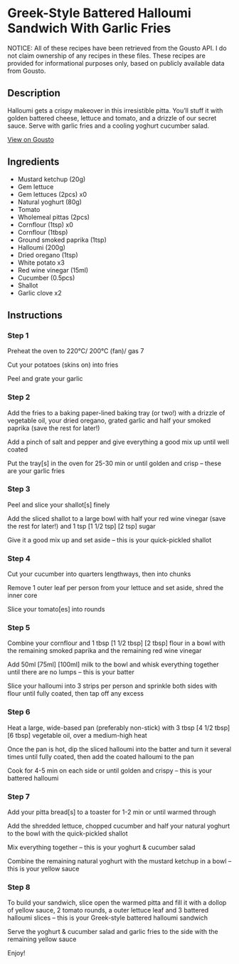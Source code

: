 # Greek-Style Battered Halloumi Sandwich With Garlic Fries

NOTICE: All of these recipes have been retrieved from the Gousto API. I do not claim ownership of any recipes in these files. These recipes are provided for informational purposes only, based on publicly available data from Gousto.

## Description

Halloumi gets a crispy makeover in this irresistible pitta. You’ll stuff it with golden battered cheese, lettuce and tomato, and a drizzle of our secret sauce. Serve with garlic fries and a cooling yoghurt cucumber salad. 

[View on Gousto](https://www.gousto.co.uk/recipes/cookbook/greek-style-battered-halloumi-sandwich-with-garlic-fries)

## Ingredients

- Mustard ketchup (20g)
- Gem lettuce
- Gem lettuces (2pcs) x0
- Natural yoghurt (80g)
- Tomato
- Wholemeal pittas (2pcs)
- Cornflour (1tsp) x0
- Cornflour (1tbsp)
- Ground smoked paprika (1tsp)
- Halloumi (200g)
- Dried oregano (1tsp)
- White potato x3
- Red wine vinegar (15ml)
- Cucumber (0.5pcs)
- Shallot
- Garlic clove x2

## Instructions


### Step 1

Preheat the oven to 220°C/ 200°C (fan)/ gas 7

Cut your potatoes (skins on) into fries

Peel and grate your garlic


### Step 2

Add the fries to a baking paper-lined baking tray (or two!) with a drizzle of vegetable oil, your dried oregano, grated garlic and half your smoked paprika (save the rest for later!)

Add a pinch of salt and pepper and give everything a good mix up until well coated

Put the tray[s] in the oven for 25-30 min or until golden and crisp – these are your garlic fries


### Step 3

Peel and slice your shallot[s] finely

Add the sliced shallot to a large bowl with half your red wine vinegar (save the rest for later!) and 1 tsp <span class="text-purple">[1 1/2 tsp]</span> <span class="text-danger">[2 tsp] </span>sugar

Give it a good mix up and set aside – this is your quick-pickled shallot


### Step 4

Cut your cucumber into quarters lengthways, then into chunks

Remove 1 outer leaf per person from your lettuce and set aside, shred the inner core

Slice your tomato[es] into rounds


### Step 5

Combine your cornflour and 1 tbsp <span class="text-purple">[1 1/2 tbsp]</span> <span class="text-danger">[2 tbsp]</span> flour in a bowl with the remaining smoked paprika and the remaining red wine vinegar

Add 50ml<span class="text-purple"> [75ml] </span><span class="text-danger">[100ml]</span> milk to the bowl and whisk everything together until there are no lumps – this is your batter

Slice your halloumi into 3 strips per person and sprinkle both sides with flour until fully coated, then tap off any excess


### Step 6

Heat a large, wide-based pan (preferably non-stick) with 3 tbsp <span class="text-purple">[4 1/2 tbsp]</span> <span class="text-danger">[6 tbsp] </span>vegetable oil, over a medium-high heat

Once the pan is hot, dip the sliced halloumi into the batter and turn it several times until fully coated, then add the coated halloumi to the pan

Cook for 4-5 min on each side or until golden and crispy – this is your battered halloumi


### Step 7

Add your pitta bread[s] to a toaster for 1-2 min or until warmed through

Add the shredded lettuce, chopped cucumber and half your natural yoghurt to the bowl with the quick-pickled shallot

Mix everything together – this is your yoghurt & cucumber salad

Combine the remaining natural yoghurt with the mustard ketchup in a bowl – this is your yellow sauce

### Step 8

To build your sandwich, slice open the warmed pitta and fill it with a dollop of yellow sauce, 2 tomato rounds, a outer lettuce leaf and 3 battered halloumi slices – this is your Greek-style battered halloumi sandwich

Serve the yoghurt & cucumber salad and garlic fries to the side with the remaining yellow sauce

Enjoy!

